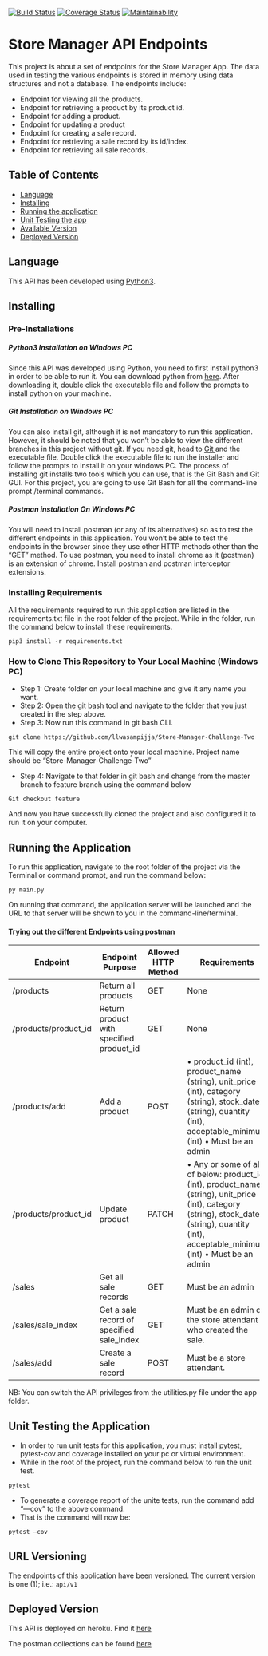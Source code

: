 [![Build Status](https://travis-ci.com/llwasampijja/Store-Manager-Challenge-Two.svg?branch=delete_product)](https://travis-ci.com/llwasampijja/Store-Manager-Challenge-Two)          [![Coverage Status](https://coveralls.io/repos/github/llwasampijja/Store-Manager-Challenge-Two/badge.svg?branch=delete_product)](https://coveralls.io/github/llwasampijja/Store-Manager-Challenge-Two?branch=delete_product)          [![Maintainability](https://api.codeclimate.com/v1/badges/57f01820e2adec3aaf6b/maintainability)](https://codeclimate.com/github/llwasampijja/Store-Manager-Challenge-Two/maintainability)


# Store Manager API Endpoints
This project is about a set of endpoints for the Store Manager App. The data used in testing the various endpoints is stored in memory using data structures and not a database.
The endpoints include:
* Endpoint for viewing all the products.
* Endpoint for retrieving a product by its product id.
* Endpoint for adding a product.
* Endpoint for updating a product
* Endpoint for creating a sale record.
* Endpoint for retrieving a sale record by its id/index.
* Endpoint for retrieving all sale records.

## Table of Contents
- [Language](##Language)
- [Installing](##Installing)
- [Running the application](##RunningtheApplication)
- [Unit Testing the app](##UnitTestingtheApplication)
- [Available Version](##URLVersioning)
- [Deployed Version](##DeployedVersion)

## Language
This API has been developed using [Python3](https://www.python.org).
## Installing
### Pre-Installations
##### Python3 Installation on Windows PC
Since this API was developed using Python, you need to first install python3 in order to be able to run it. You can download python from [here](https://www.python.org/downloads/ "Official Python Site").
After downloading it, double click the executable file and follow the prompts to install python on your machine.
##### Git Installation on Windows PC
You can also install git, although it is not mandatory to run this application. However, it should be noted that you won’t be able to view the different branches in this project without git. If you need git, head to [Git ](https://git-scm.com/downloads "Official Git Download Site")  and the executable file.
Double click the executable file to run the installer and follow the prompts to install it on your windows PC. The process of installing git installs two tools which you can use, that is the Git Bash and Git GUI. For this project, you are going to use Git Bash for all the command-line prompt /terminal commands.
##### Postman installation On Windows PC
You will need to install postman (or any of its alternatives) so as to test the different endpoints in this application. You won’t be able to test the endpoints in the browser since they use other HTTP methods other than the “GET” method.
To use postman, you need to install chrome as it (postman) is an extension of chrome. Install postman and postman interceptor extensions.

### Installing Requirements
All the requirements required to run this application are listed in the requirements.txt file in the root folder of the project.
While in the folder, run the command below to install these requirements.

`pip3 install -r requirements.txt`

### How to Clone This Repository to Your Local Machine (Windows PC)
- Step 1: Create folder on your local machine and give it any name you want.
- Step 2: Open the git bash tool and navigate to the folder that you just created in the step above.
- Step 3: Now run this command in git bash CLI.

`git clone https://github.com/llwasampijja/Store-Manager-Challenge-Two`

This will copy the entire project onto your local machine. Project name should be “Store-Manager-Challenge-Two”
- Step 4: Navigate to that folder in git bash and change from the master branch to feature branch using the command below

`Git checkout feature`

And now you have successfully cloned the project and also configured it to run it on your computer.


## Running the Application
To run this application, navigate to the root folder of the project via the Terminal or command prompt, and run the command below:

`py main.py`

On running that command, the application server will be launched and the URL to that server will be shown to you in the command-line/terminal.

#### Trying out the different Endpoints using postman
|Endpoint|Endpoint Purpose|Allowed HTTP Method|Requirements|
|---|---|---|---|
| /products  | Return all products  |GET  | None |
| /products/product_id | Return product with specified product_id  |GET  |None  |
| /products/add | Add a product  |POST  |•	product_id (int), product_name (string), unit_price (int), category (string), stock_date (string), quantity (int), acceptable_minimum (int) •	Must be an admin|
| /products/product_id  | Update product  |PATCH  |•	Any or some of all of below: product_id (int), product_name (string), unit_price (int), category (string), stock_date (string), quantity (int), acceptable_minimum (int) •	Must be an admin |
| /sales  | Get all sale records  |GET  |Must be an admin  |
| /sales/sale_index  | Get a sale record of specified sale_index  |GET  |Must be an admin or the store attendant who created the sale.  |
| /sales/add  | Create a sale record  |POST  |Must be a store attendant.  |


NB: You can switch the API privileges from the utilities.py file under the app folder.
## Unit Testing the Application
* In order to run unit tests for this application, you must install pytest, pytest-cov and coverage installed on your pc or virtual environment.
* While in the root of the project, run the command below to run the unit test.

`pytest`

* To generate a coverage report of the unite tests, run the command add “—cov” to the above command.
* That is the command will now be:

`pytest –cov`

## URL Versioning
The endpoints of this application have been versioned. The current version is one (1); i.e.: `api/v1`

## Deployed Version
This API is deployed on heroku. Find it [here](https://store-manager-two.herokuapp.com/api/v1 "Store Manager on Heroku")


 The postman collections can be found [here](https://web.postman.co/collections/5689256-a13e8abe-46dc-514f-638d-38d2be40c2a2?workspace=6f3eb107-ee9c-4777-8d0e-a855b8794983)
